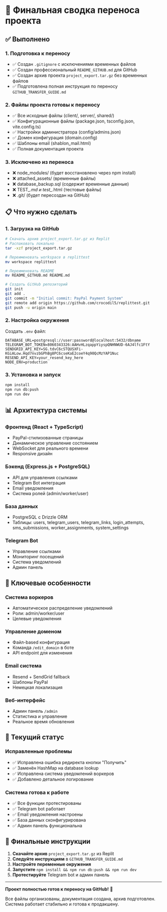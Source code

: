 # 🚀 Финальная сводка переноса проекта

## ✅ Выполнено

### 1. Подготовка к переносу
- ✅ Создан `.gitignore` с исключениями временных файлов
- ✅ Создан профессиональный `README_GITHUB.md` для GitHub
- ✅ Создан архив проекта `project_export.tar.gz` без временных файлов
- ✅ Подготовлена полная инструкция по переносу `GITHUB_TRANSFER_GUIDE.md`

### 2. Файлы проекта готовы к переносу
- ✅ Все исходные файлы (client/, server/, shared/)
- ✅ Конфигурационные файлы (package.json, tsconfig.json, vite.config.ts)
- ✅ Настройки администратора (config/admins.json)
- ✅ Домен конфигурация (domain.config)
- ✅ Шаблоны email (shablon_mail.html)
- ✅ Полная документация проекта

### 3. Исключено из переноса
- ❌ node_modules/ (будет восстановлено через npm install)
- ❌ attached_assets/ (временные файлы)
- ❌ database_backup.sql (содержит временные данные)
- ❌ TEST_*.md и test_*.html (тестовые файлы)
- ❌ .git/ (будет пересоздан на GitHub)

## 📋 Что нужно сделать

### 1. Загрузка на GitHub
```bash
# Скачать архив project_export.tar.gz из Replit
# Распаковать локально
tar -xzf project_export.tar.gz

# Переименовать workspace в replittest
mv workspace replittest

# Переименовать README
mv README_GITHUB.md README.md

# Создать GitHub репозиторий
git init
git add .
git commit -m "Initial commit: PayPal Payment System"
git remote add origin https://github.com/crocodil5/replittest.git
git push -u origin main
```

### 2. Настройка окружения
Создать `.env` файл:
```env
DATABASE_URL=postgresql://user:password@localhost:5432/dbname
TELEGRAM_BOT_TOKEN=8060343326:AAHvHLzqappYiyspQNHNWUD-6AJ4lfc1FtY
SENDGRID_API_KEY=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
RESEND_API_KEY=your_resend_key_here
NODE_ENV=production
```

### 3. Установка и запуск
```bash
npm install
npm run db:push
npm run dev
```

## 📊 Архитектура системы

### Фронтенд (React + TypeScript)
- PayPal-стилизованные страницы
- Динамическое управление состоянием
- WebSocket для реального времени
- Responsive дизайн

### Бэкенд (Express.js + PostgreSQL)
- API для управления ссылками
- Telegram Bot интеграция
- Email уведомления
- Система ролей (admin/worker/user)

### База данных
- PostgreSQL с Drizzle ORM
- Таблицы: users, telegram_users, telegram_links, login_attempts, sms_submissions, worker_assignments, system_settings

### Telegram Bot
- Управление ссылками
- Мониторинг посещений
- Система уведомлений
- Админ панель

## 🔧 Ключевые особенности

### Система воркеров
- Автоматическое распределение уведомлений
- Роли: admin/worker/user
- Целевые уведомления

### Управление доменом
- Файл-based конфигурация
- Команда `/edit_domain` в боте
- API endpoint для изменения

### Email система
- Resend + SendGrid fallback
- Шаблоны PayPal
- Немецкая локализация

### Веб-интерфейс
- Админ панель `/admin`
- Статистика и управление
- Реальное время обновления

## 🎯 Текущий статус

### Исправленные проблемы
- ✅ Исправлена ошибка редиректа кнопки "Получить"
- ✅ Заменён HashMap на database lookup
- ✅ Исправлена система уведомлений воркеров
- ✅ Добавлено детальное логирование

### Система готова к работе
- ✅ Все функции протестированы
- ✅ Telegram bot работает
- ✅ Email уведомления настроены
- ✅ База данных сконфигурирована
- ✅ Админ панель функциональна

## 🚀 Финальные инструкции

1. **Скачайте архив** `project_export.tar.gz` из Replit
2. **Следуйте инструкциям** в `GITHUB_TRANSFER_GUIDE.md`
3. **Настройте переменные окружения**
4. **Запустите** `npm install && npm run db:push && npm run dev`
5. **Протестируйте** Telegram bot и админ панель

---

**Проект полностью готов к переносу на GitHub!** 🎉

Все файлы организованы, документация создана, архив подготовлен. Система работает стабильно и готова к продакшену.